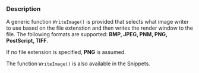 ### Description

A generic function `WriteImage()` is provided that selects what image writer to use based on the file extenstion and then writes the render window to the file. The following formats are supported: **BMP, JPEG, PNM, PNG, PostScript, TIFF**.

If no file extension is specified, **PNG** is assumed.

The function `WriteImage()` is also available in the Snippets.
